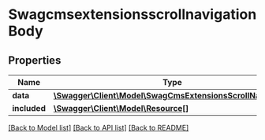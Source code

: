 # SwagcmsextensionsscrollnavigationBody

## Properties
Name | Type | Description | Notes
------------ | ------------- | ------------- | -------------
**data** | [**\Swagger\Client\Model\SwagCmsExtensionsScrollNavigation**](SwagCmsExtensionsScrollNavigation.md) |  | [optional] 
**included** | [**\Swagger\Client\Model\Resource[]**](Resource.md) |  | [optional] 

[[Back to Model list]](../../README.md#documentation-for-models) [[Back to API list]](../../README.md#documentation-for-api-endpoints) [[Back to README]](../../README.md)

